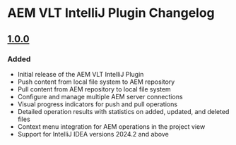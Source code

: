 <!-- Keep a Changelog guide -> https://keepachangelog.com -->

# AEM VLT IntelliJ Plugin Changelog

## [1.0.0]
[1.0.0]: https://github.com/koha26/aem-vlt-intellij-plugin/tree/v1.0.0
### Added
- Initial release of the AEM VLT IntelliJ Plugin
- Push content from local file system to AEM repository
- Pull content from AEM repository to local file system
- Configure and manage multiple AEM server connections
- Visual progress indicators for push and pull operations
- Detailed operation results with statistics on added, updated, and deleted files
- Context menu integration for AEM operations in the project view
- Support for IntelliJ IDEA versions 2024.2 and above
